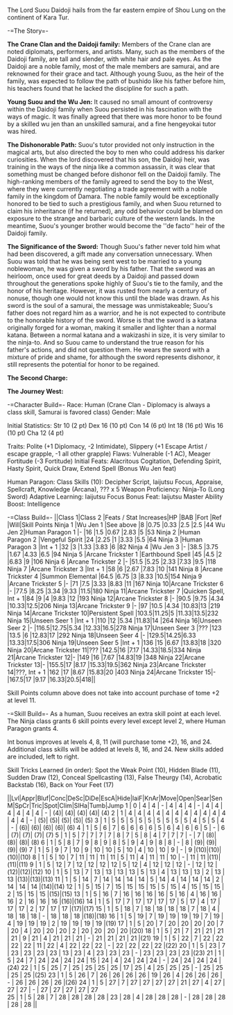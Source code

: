 The Lord Suou Daidoji hails from the far eastern empire of Shou Lung on the continent of Kara Tur.

-=The Story=-

__The Crane Clan and the Daidoji family:__  Members of the Crane clan are noted diplomats, performers, and artists.  Many, such as the members of the Daidoji family, are tall and slender, with white hair and pale eyes.  As the Daidoji are a noble family, most of the male members are samurai, and are reknowned for their grace and tact.  Although young Suou, as the heir of the family, was expected to follow the path of bushido like his father before him, his teachers found that he lacked the discipline for such a path.

__Young Suou and the Wu Jen:__ It caused no small amount of controversy within the Daidoji family when Suou persisted in his fascination with the ways of magic.  It was finally agreed that there was more honor to be found by a skilled wu jen than an unskilled samurai, and a fine hengeyokai tutor was hired.

__The Dishonorable Path:__ Suou's tutor provided not only instruction in the magical arts, but also directed the boy to men who could address his darker curiosities.  When the lord discovered that his son, the Daidoji heir, was training in the ways of the ninja like a common assassin, it was clear that something must be changed before dishonor fell on the Daidoji family.  The high-ranking members of the family agreed to send the boy to the West, where they were currently negotiating a trade agreement with a noble family in the kingdom of Damara.  The noble family would be exceptionally honored to be tied to such a prestigious family, and when Suou returned to claim his inheritance (if he returned), any odd behavior could be blamed on exposure to the strange and barbaric culture of the western lands.  In the meantime, Suou's younger brother would become the ''de facto'' heir of the Daidoji family.

__The Significance of the Sword:__ Though Suou's father never told him what had been discovered, a gift made any conversation unnecessary.  When Suou was told that he was being sent west to be married to a young noblewoman, he was given a sword by his father.  That the sword was an heirloom, once used for great deeds by a Daidoji and passed down throughout the generations spoke highly of Suou's tie to the family, and the honor of his heritage.  However, it was rusted from nearly a century of nonuse, though one would not know this until the blade was drawn.  As his sword is the soul of a samurai, the message was unmistakeable; Suou's father does not regard him as a warrior, and he is not expected to contribute to the honorable history of the sword.  Worse is that the sword is a katana originally forged for a woman, making it smaller and lighter than a normal katana.  Between a normal katana and a wakizashi in size, it is very similar to the ninja-to.  And so Suou came to understand the true reason for his father's actions, and did not question them.  He wears the sword with a mixture of pride and shame, for although the sword represents dishonor, it still represents the potential for honor to be regained.

__The Second Charge:__

__The Journey West:__

-=Character Build=-
Race: Human (Crane Clan - Diplomacy is always a class skill, Samurai is favored class)
Gender: Male

Initial Statistics:
Str 10 (2  pt)
Dex 16 (10 pt)
Con 14 (6  pt)
Int 18 (16 pt)
Wis 16 (10 pt)
Cha 12 (4  pt)

Traits: Polite (+1 Diplomacy, -2 Intimidate), Slippery (+1 Escape Artist / escape grapple, -1 all other grapple)
Flaws: Vulnerable (-1 AC), Meager Fortitude (-3 Fortitude)
Initial Feats: Alacritous Cogitation, Defending Spirit, Hasty Spirit, Quick Draw, Extend Spell (Bonus Wu Jen feat)

Human Paragon:
Class Skills (10): Decipher Script, Iaijutsu Focus, Appraise, Spellcraft, Knowledge (Arcana), ??? x 5
Weapon Proficiency: Ninja-To (Long Sword)
Adaptive Learning: Iaijutsu Focus
Bonus Feat: Iaijutsu Master
Ability Boost: Intelligence

-=Class Build=-
||Class 1|Class 2           |Feats / Stat Increases|HP   |BAB  |Fort |Ref  |Will|Skill Points
Ninja 1 |Wu Jen 1           |See above             |8    |0.75 |0.33 |2.5  |2.5 |44
Wu Jen 2|Human Paragon 1    |-                     |16   |1.5  |0.67 |2.83 |5   |53
Ninja 2 |Human Paragon 2    |Vengeful Spirit       |24   |2.25 |1    |3.33 |5.5 |64
Ninja 3 |Human Paragon 3    |Int + 1               |32   |3    |1.33 |3.83 |6   |82
Ninja 4 |Wu Jen 3           |-                     |38.5 |3.75 |1.67 |4.33 |6.5 |94
Ninja 5 |Arcane Trickster 1 |Earthbound Spell      |45   |4.5  |2    |6.83 |9   |106
Ninja 6 |Arcane Trickster 2 |-                     |51.5 |5.25 |2.33 |7.33 |9.5 |118
Ninja 7 |Arcane Trickster 3 |Int + 1               |58   |6    |2.67 |7.83 |10  |141
Ninja 8 |Arcane Trickster 4 |Summon Elemental      |64.5 |6.75 |3    |8.33 |10.5|154
Ninja 9 |Arcane Trickster 5 |-                     |71   |7.5  |3.33 |8.83 |11  |167
Ninja 10|Arcane Trickster 6 |-                     |77.5 |8.25 |3.34 |9.33 |11.5|180
Ninja 11|Arcane Trickster 7 |Quicken Spell, Int + 1|84   |9    |4    |9.83 |12  |193
Ninja 12|Arcane Trickster 8 |-                     |90.5 |9.75 |4.34 |10.33|12.5|206
Ninja 13|Arcane Trickster 9 |-                     |97   |10.5 |4.34 |10.83|13  |219
Ninja 14|Arcane Trickster 10|Persistent Spell      |103.5|11.25|5    |11.33|13.5|232
Ninja 15|Unseen Seer 1      |Int + 1               |110  |12   |5.34 |11.83|14  |264
Ninja 16|Unseen Seer 2      |-                     |116.5|12.75|5.34 |12.33|16.5|278
Ninja 17|Unseen Seer 3      |???                   |123  |13.5 |6    |12.83|17  |292
Ninja 18|Unseen Seer 4      |-                     |129.5|14.25|6.33 |13.33|17.5|306
Ninja 19|Unseen Seer 5      |Int + 1               |136  |15   |6.67 |13.83|18  |320
Ninja 20|Arcane Trickster 11|???                   |142.5|16   |7.17 |14.33|18.5|334
Ninja 21|Arcane Trickster 12|-                     |149  |16   |7.67 |14.83|19  |348
Ninja 22|Arcane Trickster 13|-                     |155.5|17   |8.17 |15.33|19.5|362
Ninja 23|Arcane Trickster 14|???, Int + 1          |162  |17   |8.67 |15.83|20  |403
Ninja 24|Arcane Trickster 15|-                     |167.5|17   |9.17 |16.33|20.5|418||

Skill Points column above does not take into account purchase of tome +2 at level 11.

-=Skill Build=-
As a human, Suou receives an extra skill point at each level.  The Ninja class grants 6 skill points every level except level 2, where Human Paragon grants 4.

Int bonus improves at levels 4, 8, 11 (will purchase tome +2), 16, and 24.  Additional class skills will be added at levels 8, 16, and 24.  New skills added are included, left to right.

Skill Tricks Learned (in order): Spot the Weak Point (10), Hidden Blade (11), Sudden Draw (12), Conceal Spellcasting (13), False Theurgy (14), Acrobatic Backstab (16), Back on Your Feet (17)

||Lvl|Appr|Bluf|Conc|DeSc|DiDe|EscA|Hide|IaiF|KnAr|Move|Open|Sear|SenM|SpCr|Tric|Spot|Clim|SlHa|Tumb|Jump 
  1  |  0 |  4 |  4 |  - |  4 |  4 |  4 |  - |  4 |  4 |  4 |  4 |  4 |  4 |  - | (4)| (4)| (4)| (4)| (4) 
  2  |  1 |  4 |  4 |  4 |  4 |  4 |  4 |  4 |  4 |  4 |  4 |  4 |  4 |  4 |  - | (5)| (5)| (5)| (5)| (5) 
  3  |  1 |  5 |  5 |  5 |  5 |  5 |  5 |  5 |  5 |  5 |  4 |  5 |  5 |  4 |  - | (6)| (6)| (6)| (6)| (6) 
  4  |  1 |  5 |  6 |  7 |  6 |  6 |  6 |  6 |  5 |  6 |  4 |  6 |  6 |  5 |  - |  6 | (7)| (7)| (7)| (7) 
  5  |  1 |  5 |  7 |  7 |  7 |  7 |  8 |  7 |  5 |  8 |  4 |  7 |  7 |  7 |  - |  7 | (8)| (8)| (8)| (8) 
  6  |  1 |  5 |  8 |  7 |  9 |  8 |  9 |  8 |  5 |  9 |  4 |  9 |  8 |  8 |  - |  8 | (9)| (9)| (9)| (9) 
  7  |  1 |  5 |  9 |  7 | 10 |  9 | 10 | 10 |  5 | 10 |  4 | 10 | 10 |  9 |  - |  9 |(10)|(10)|(10)|(10) 
  8  |  1 |  5 | 10 |  7 | 11 | 11 | 11 | 11 |  5 | 11 |  4 | 11 | 11 | 10 |  - | 11 | 11 |(11)|(11)|(11) 
  9  |  1 |  5 | 12 |  7 | 12 | 12 | 12 | 12 |  5 | 12 |  4 | 12 | 12 | 12 |  - | 12 | 12 |(12)|(12)|(12) 
 10  |  1 |  5 | 13 |  7 | 13 | 13 | 13 | 13 |  5 | 13 |  4 | 13 | 13 | 13 |  2 | 13 | 13 |(13)|(13)|(13) 
 11  |  1 |  5 | 14 |  7 | 14 | 14 | 14 | 14 |  5 | 14 |  4 | 14 | 14 | 14 |  2 | 14 | 14 | 14 |(14)|(14) 
 12  |  1 |  5 | 15 |  7 | 15 | 15 | 15 | 15 |  5 | 15 |  4 | 15 | 15 | 15 |  2 | 15 | 15 | 15 |(15)|(15) 
 13  |  1 |  5 | 16 |  7 | 16 | 16 | 16 | 16 |  5 | 16 |  4 | 16 | 16 | 16 |  2 | 16 | 16 | 16 |(16)|(16) 
 14  |  1 |  5 | 17 |  7 | 17 | 17 | 17 | 17 |  5 | 17 |  4 | 17 | 17 | 17 |  2 | 17 | 17 | 17 |(17)|(17) 
 15  |  1 |  5 | 18 |  7 | 18 | 18 | 18 | 18 |  7 | 18 |  4 | 18 | 18 | 18 |  - | 18 | 18 | 18 |(18)|(18) 
 16  |  1 |  5 | 19 |  7 | 19 | 19 | 19 | 19 |  7 | 19 |  4 | 19 | 19 | 19 |  2 | 19 | 19 | 19 | 19 |(19) 
 17  |  1 |  5 | 20 |  7 | 20 | 20 | 20 | 20 |  7 | 20 |  4 | 20 | 20 | 20 |  2 | 20 | 20 | 20 | 20 |(20) 
 18  |  1 |  5 | 21 |  7 | 21 | 21 | 21 | 21 |  9 | 21 |  4 | 21 | 21 | 21 |  - | 21 | 21 | 21 | 21 |(21) 
 19  |  1 |  5 | 22 |  7 | 22 | 22 | 22 | 22 | 11 | 22 |  4 | 22 | 22 | 22 |  - | 22 | 22 | 22 | 22 |(22) 
 20  |  1 |  5 | 23 |  7 | 23 | 23 | 23 | 23 | 13 | 23 |  4 | 23 | 23 | 23 |  - | 23 | 23 | 23 | 23 |(23) 
 21  |  1 |  5 | 24 |  7 | 24 | 24 | 24 | 24 | 15 | 24 |  4 | 24 | 24 | 24 |  - | 24 | 24 | 24 | 24 |(24) 
 22  |  1 |  5 | 25 |  7 | 25 | 25 | 25 | 25 | 17 | 25 |  4 | 25 | 25 | 25 |  - | 25 | 25 | 25 | 25 |(25) 
 23  |  1 |  5 | 26 |  7 | 26 | 26 | 26 | 26 | 19 | 26 |  4 | 26 | 26 | 26 |  - | 26 | 26 | 26 | 26 |(26) 
 24  |  1 |  5 | 27 |  7 | 27 | 27 | 27 | 27 | 21 | 27 |  4 | 27 | 27 | 27 |  - | 27 | 27 | 27 | 27 | 27  
 25  |  1 |  5 | 28 |  7 | 28 | 28 | 28 | 28 | 23 | 28 |  4 | 28 | 28 | 28 |  - | 28 | 28 | 28 | 28 | 28  ||

